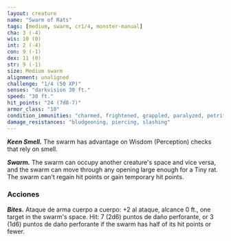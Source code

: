 ```yaml
---
layout: creature
name: "Swarm of Rats"
tags: [medium, swarm, cr1/4, monster-manual]
cha: 3 (-4)
wis: 10 (0)
int: 2 (-4)
con: 9 (-1)
dex: 11 (0)
str: 9 (-1)
size: Medium swarm
alignment: unaligned
challenge: "1/4 (50 XP)"
senses: "darkvision 30 ft."
speed: "30 ft."
hit_points: "24 (7d8-7)"
armor_class: "10"
condition_immunities: "charmed, frightened, grappled, paralyzed, petrified, prone, restrained, stunned"
damage_resistances: "bludgeoning, piercing, slashing"
---
```


***Keen Smell.*** The swarm has advantage on Wisdom (Perception) checks that rely on smell.

***Swarm.*** The swarm can occupy another creature's space and vice versa, and the swarm can move through any opening large enough for a Tiny rat. The swarm can't regain hit points or gain temporary hit points.

### Acciones

***Bites.*** Ataque de arma cuerpo a cuerpo: +2 al ataque, alcance 0 ft., one target in the swarm's space. Hit: 7 (2d6) puntos de daño perforante, or 3 (1d6) puntos de daño perforante if the swarm has half of its hit points or fewer.